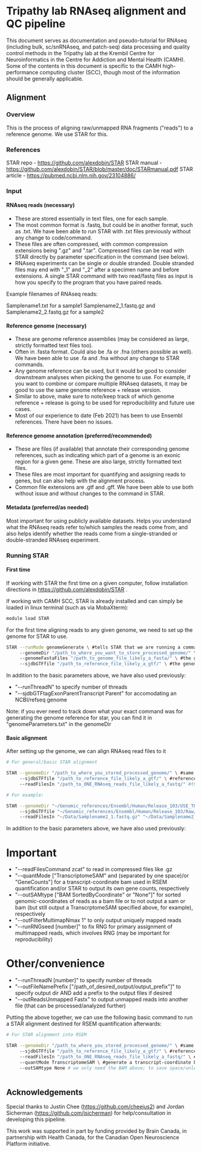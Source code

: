 # Tripathy lab RNAseq alignment and QC pipeline

This document serves as documentation and pseudo-tutorial for RNAseq (including bulk, sc/snRNAseq, and patch-seq) data processing and quality control methods in the Tripathy lab at the Krembil Centre for Neuroinformatics in the Centre for Addiction and Mental Health (CAMH). Some of the contents in this document is specific to the CAMH high-performance computing cluster (SCC), though most of the information should be generally applicable.

## Alignment

### Overview

This is the process of aligning raw/unmapped RNA fragments ("reads") to a reference genome. We use STAR for this.

### References

STAR repo - https://github.com/alexdobin/STAR
STAR manual - https://github.com/alexdobin/STAR/blob/master/doc/STARmanual.pdf
STAR article - https://pubmed.ncbi.nlm.nih.gov/23104886/

### Input

#### RNAseq reads (necessary)

* These are stored essentially in text files, one for each sample. 
* The most common format is .fastq, but could be in another format, such as .txt. We have been able to run STAR with .txt files previously without any change to code/command.
* These files are often compressed, with common compression extensions being ".gz" and ".tar". Compressed files can be read with STAR directly by parameter specification in the command (see below). 
* RNAseq experiments can be single or double stranded. Double stranded files may end with "_1" and "_2" after a specimen name and before extensions. A single STAR command with two read/fastq files as input is how you specify to the program that you have paired reads.

Example filenames of RNAseq reads:

Samplename1.txt for a sample1
Samplename2_1.fastq.gz and Samplename2_2.fastq.gz for a sample2

#### Reference genome (necessary)

* These are genome reference assemblies (may be considered as large, strictly formatted text files too).
* Often in .fasta format. Could also be .fa or .fna (others possible as well). We have been able to use .fa and .fna without any change to STAR commands.
* Any genome reference can be used, but it would be good to consider downstream analyses when picking the genome to use. For example, if you want to combine or compare multiple RNAseq datasets, it may be good to use the same genome reference + release version.
* Similar to above, make sure to note/keep track of which genome reference + release is going to be used for reproducibility and future use cases.
* Most of our experience to date (Feb 2021) has been to use Ensembl references. There have been no issues.

#### Reference genome annotation (preferred/recommended)

* These are files (if available) that annotate their corresponding genome references, such as indicating which part of a genome is an exonic region for a given gene. These are also large, strictly formatted text files.
* These files are most important for quantifying and assigning reads to genes, but can also help with the alignment process.
* Common file extensions are .gtf and .gff. We have been able to use both without issue and without changes to the command in STAR.

#### Metadata (preferred/as needed)

Most important for using publicly available datasets. Helps you understand what the RNAseq reads refer to/which samples the reads come from, and also helps identify whether the reads come from a single-stranded or double-stranded RNAseq experiment.

### Running STAR

#### First time

If working with STAR the first time on a given computer, follow installation directions in https://github.com/alexdobin/STAR .

If working with CAMH SCC, STAR is already installed and can simply be loaded in linux terminal (such as via MobaXterm):

```bash {cmd}
module load STAR
```

For the first time aligning reads to any given genome, we need to set up the genome for STAR to use.

```bash {cmd}
STAR --runMode genomeGenerate \ #tells STAR that we are running a command for setting up the genome for later use
     --genomeDir "/path_to_where_you_want_to_store_processed_genome/" \ #this folder will be referenced when aligning reads later [1]
     --genomeFastaFiles "/path_to_genome_file_likely_a_fasta/" \ #the genome file
     --sjdbGTFfile "/path_to_reference_file_likely_a_gtf/" \ #the genome annotation file    
```

In addition to the basic parameters above, we have also used previously:
* "--runThreadN" to specify number of threads
* "--sjdbGTFtagExonParentTranscript Parent" for accomodating an NCBI/refseq genome

Note: if you ever need to track down what your exact command was for generating the genome reference for star, you can find it in "genomeParameters.txt" in the genomeDir

#### Basic alignment

After setting up the genome, we can align RNAseq read files to it

```bash {cmd}
# For general/basic STAR alignment

STAR --genomeDir "/path_to_where_you_stored_processed_genome/" \ #same genomeDir as above [1]
     --sjdbGTFfile "/path_to_reference_file_likely_a_gtf/" \ #reference gtf file again, most important if you want STAR to quantify gene reads
     --readFilesIn "/path_to_ONE_RNAseq_reads_file_likely_a_fastq/" #the RNAseq reads (use only one file per command if your files are single-stranded, only an appropriate pair of files if your data come as paired reads)

# For example:

STAR --genomeDir "~/Genomic_references/Ensembl/Human/Release_103/USE_THIS_genomeDir/" \ 
     --sjdbGTFfile "~/Genomic_references/Ensembl/Human/Release_103/Raw/Homo_sapiens.GRCh38.103.gtf" \ #reference gtf file, was also used to generate "/USE_THIS_genomeDir/"
     --readFilesIn "~/Data/Samplename2_1.fastq.gz" "~/Data/Samplename2_2.fastq.gz" #NOT two samples, this is a pair of fastq files for ONE sample

```

In addition to the basic parameters above, we have also used previously:

Important
=========
* "--readFilesCommand zcat" to read in compressed files like .gz
* "--quantMode ["TranscriptomeSAM" and (separated by one space)/or "GeneCounts"] for a transcript-coordinate bam used in RSEM quantification and/or STAR to output its own gene counts, respectively
* "--outSAMtype ["BAM SortedByCoordinate" or "None"]" for sorted genomic-coordinates of reads as a bam file or to not output a sam or bam (but still output a TranscrptomeSAM specified above, for example), respectively
* "--outFilterMultimapNmax 1" to only output uniquely mapped reads
* "--runRNGseed [number]" to fix RNG for primary assignment of multimapped reads, which involves RNG (may be important for reproducibility)

Other/convenience
=================

* "--runThreadN [number]" to specify number of threads
* "--outFileNamePrefix ["/path_of_desired_output/output_prefix"]" to specify output dir AND add a prefix to the output files if desired
* "--outReadsUnmapped Fastx" to output unmapped reads into another file (that can be processed/analyzed further)

Putting the above together, we can use the following basic command to run a STAR alignment destined for RSEM quantification afterwards:

```bash {cmd}
# For STAR alignment into RSEM

STAR --genomeDir "/path_to_where_you_stored_processed_genome/" \ #same genomeDir as above [1]
     --sjdbGTFfile "/path_to_reference_file_likely_a_gtf/" \ #reference gtf file again, most important if you want STAR to quantify gene reads
     --readFilesIn "/path_to_ONE_RNAseq_reads_file_likely_a_fastq/" \ #the RNAseq reads (one sample; use only one file or pair of files for paired-reads)
     --quantMode TranscriptomeSAM \ #generate a transcript-coordinate bam for RSEM
     --outSAMtype None # we only need the BAM above; to save space/unless otherwise desired, we can choose not to output a genome-coordinate sam or bam
     
```


## Acknowledgements

Special thanks to Justin Chee (https://github.com/cheejus2) and Jordan Sicherman (https://github.com/jsicherman) for help/consultation in developing this pipeline.

This work was supported in part by funding provided by Brain Canada, in partnership with Health Canada, for the Canadian Open Neuroscience Platform initiative.

